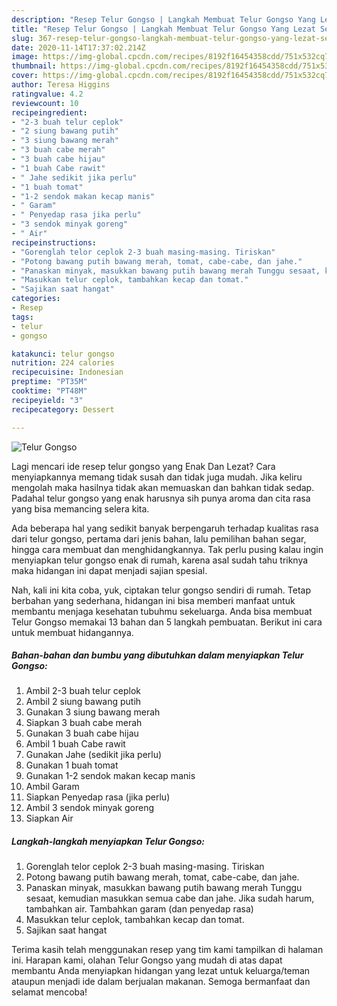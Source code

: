 ```yaml
---
description: "Resep Telur Gongso | Langkah Membuat Telur Gongso Yang Lezat Sekali"
title: "Resep Telur Gongso | Langkah Membuat Telur Gongso Yang Lezat Sekali"
slug: 367-resep-telur-gongso-langkah-membuat-telur-gongso-yang-lezat-sekali
date: 2020-11-14T17:37:02.214Z
image: https://img-global.cpcdn.com/recipes/8192f16454358cdd/751x532cq70/telur-gongso-foto-resep-utama.jpg
thumbnail: https://img-global.cpcdn.com/recipes/8192f16454358cdd/751x532cq70/telur-gongso-foto-resep-utama.jpg
cover: https://img-global.cpcdn.com/recipes/8192f16454358cdd/751x532cq70/telur-gongso-foto-resep-utama.jpg
author: Teresa Higgins
ratingvalue: 4.2
reviewcount: 10
recipeingredient:
- "2-3 buah telur ceplok"
- "2 siung bawang putih"
- "3 siung bawang merah"
- "3 buah cabe merah"
- "3 buah cabe hijau"
- "1 buah Cabe rawit"
- " Jahe sedikit jika perlu"
- "1 buah tomat"
- "1-2 sendok makan kecap manis"
- " Garam"
- " Penyedap rasa jika perlu"
- "3 sendok minyak goreng"
- " Air"
recipeinstructions:
- "Gorenglah telor ceplok 2-3 buah masing-masing. Tiriskan"
- "Potong bawang putih bawang merah, tomat, cabe-cabe, dan jahe."
- "Panaskan minyak, masukkan bawang putih bawang merah Tunggu sesaat, kemudian masukkan semua cabe dan jahe. Jika sudah harum, tambahkan air. Tambahkan garam (dan penyedap rasa)"
- "Masukkan telur ceplok, tambahkan kecap dan tomat."
- "Sajikan saat hangat"
categories:
- Resep
tags:
- telur
- gongso

katakunci: telur gongso 
nutrition: 224 calories
recipecuisine: Indonesian
preptime: "PT35M"
cooktime: "PT48M"
recipeyield: "3"
recipecategory: Dessert

---
```



![Telur Gongso](https://img-global.cpcdn.com/recipes/8192f16454358cdd/751x532cq70/telur-gongso-foto-resep-utama.jpg)

Lagi mencari ide resep telur gongso yang Enak Dan Lezat? Cara menyiapkannya memang tidak susah dan tidak juga mudah. Jika keliru mengolah maka hasilnya tidak akan memuaskan dan bahkan tidak sedap. Padahal telur gongso yang enak harusnya sih punya aroma dan cita rasa yang bisa memancing selera kita.

Ada beberapa hal yang sedikit banyak berpengaruh terhadap kualitas rasa dari telur gongso, pertama dari jenis bahan, lalu pemilihan bahan segar, hingga cara membuat dan menghidangkannya. Tak perlu pusing kalau ingin menyiapkan telur gongso enak di rumah, karena asal sudah tahu triknya maka hidangan ini dapat menjadi sajian spesial.




Nah, kali ini kita coba, yuk, ciptakan telur gongso sendiri di rumah. Tetap berbahan yang sederhana, hidangan ini bisa memberi manfaat untuk membantu menjaga kesehatan tubuhmu sekeluarga. Anda bisa membuat Telur Gongso memakai 13 bahan dan 5 langkah pembuatan. Berikut ini cara untuk membuat hidangannya.

<!--inarticleads1-->

##### Bahan-bahan dan bumbu yang dibutuhkan dalam menyiapkan Telur Gongso:

1. Ambil 2-3 buah telur ceplok
1. Ambil 2 siung bawang putih
1. Gunakan 3 siung bawang merah
1. Siapkan 3 buah cabe merah
1. Gunakan 3 buah cabe hijau
1. Ambil 1 buah Cabe rawit
1. Gunakan  Jahe (sedikit jika perlu)
1. Gunakan 1 buah tomat
1. Gunakan 1-2 sendok makan kecap manis
1. Ambil  Garam
1. Siapkan  Penyedap rasa (jika perlu)
1. Ambil 3 sendok minyak goreng
1. Siapkan  Air




<!--inarticleads2-->

##### Langkah-langkah menyiapkan Telur Gongso:

1. Gorenglah telor ceplok 2-3 buah masing-masing. Tiriskan
1. Potong bawang putih bawang merah, tomat, cabe-cabe, dan jahe.
1. Panaskan minyak, masukkan bawang putih bawang merah Tunggu sesaat, kemudian masukkan semua cabe dan jahe. Jika sudah harum, tambahkan air. Tambahkan garam (dan penyedap rasa)
1. Masukkan telur ceplok, tambahkan kecap dan tomat.
1. Sajikan saat hangat




Terima kasih telah menggunakan resep yang tim kami tampilkan di halaman ini. Harapan kami, olahan Telur Gongso yang mudah di atas dapat membantu Anda menyiapkan hidangan yang lezat untuk keluarga/teman ataupun menjadi ide dalam berjualan makanan. Semoga bermanfaat dan selamat mencoba!
